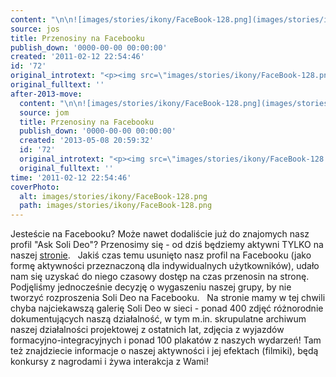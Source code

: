 ```yaml
---
content: "\n\n![images/stories/ikony/FaceBook-128.png](images/stories/ikony/FaceBook-128.png)Jesteście na Facebooku? Może nawet dodaliście już do znajomych nasz profil \"Ask Soli Deo\"? Przenosimy się - od dziś będziemy aktywni TYLKO na naszej [stronie](http://www.facebook.com/SoliDeo1989).\n\_\nJakiś czas temu usunięto nasz profil na Facebooku (jako formę aktywności  przeznaczoną dla indywidualnych użytkowników), udało nam się uzyskać do  niego czasowy dostęp na czas przenosin na stronę. Podjęliśmy  jednocześnie decyzję o wygaszeniu naszej grupy, by nie tworzyć  rozproszenia Soli Deo na Facebooku.\n\_\nNa stronie mamy w tej chwili chyba najciekawszą galerię Soli Deo w sieci - ponad 400 zdjęć różnorodnie dokumentujących naszą działalność, w tym m.in. skrupulatne archiwum naszej działalności projektowej z ostatnich lat, zdjęcia z wyjazdów formacyjno-integracyjnych i ponad 100 plakatów z naszych wydarzeń! Tam też znajdziecie informacje o naszej aktywności i jej efektach (filmiki), będą konkursy z nagrodami i żywa interakcja z Wami!\n\_\n\n\n<!--CONTENT FROM OLD SERVER (jos before 2013): \n\n![images/stories/ikony/FaceBook-128.png](images/stories/ikony/FaceBook-128.png)Jesteście na Facebooku? Może nawet dodaliście już do znajomych nasz profil \"Ask Soli Deo\"? Przenosimy się - od dziś będziemy aktywni TYLKO na naszej [stronie](http://www.facebook.com/SoliDeo1989).\n\r\n\n\_\n\r\n\nJakiś czas temu usunięto nasz profil na Facebooku (jako formę aktywności  przeznaczoną dla indywidualnych użytkowników), udało nam się uzyskać do  niego czasowy dostęp na czas przenosin na stronę. Podjęliśmy  jednocześnie decyzję o wygaszeniu naszej grupy, by nie tworzyć  rozproszenia Soli Deo na Facebooku.\n\r\n\n\_\n\r\n\nNa stronie mamy w tej chwili chyba najciekawszą galerię Soli Deo w sieci - ponad 400 zdjęć różnorodnie dokumentujących naszą działalność, w tym m.in. skrupulatne archiwum naszej działalności projektowej z ostatnich lat, zdjęcia z wyjazdów formacyjno-integracyjnych i ponad 100 plakatów z naszych wydarzeń! Tam też znajdziecie informacje o naszej aktywności i jej efektach (filmiki), będą konkursy z nagrodami i żywa interakcja z Wami!\n\r\n\n\_\n\n-->"
source: jos
title: Przenosiny na Facebooku
publish_down: '0000-00-00 00:00:00'
created: '2011-02-12 22:54:46'
id: '72'
original_introtext: "<p><img src=\"images/stories/ikony/FaceBook-128.png\" style=\"float: left;\" />Jesteście na Facebooku? Może nawet dodaliście już do znajomych nasz profil \"Ask Soli Deo\"? Przenosimy się - od dziś będziemy aktywni TYLKO na naszej <a href=\"http://www.facebook.com/SoliDeo1989\">stronie</a>.</p>\r\n<p>\_</p>\r\n<p>Jakiś czas temu usunięto nasz profil na Facebooku (jako formę aktywności  przeznaczoną dla indywidualnych użytkowników), udało nam się uzyskać do  niego czasowy dostęp na czas przenosin na stronę. Podjęliśmy  jednocześnie decyzję o wygaszeniu naszej grupy, by nie tworzyć  rozproszenia Soli Deo na Facebooku.</p>\r\n<p>\_</p>\r\n<p>Na stronie mamy w tej chwili chyba najciekawszą galerię Soli Deo w sieci - ponad 400 zdjęć różnorodnie dokumentujących naszą działalność, w tym m.in. skrupulatne archiwum naszej działalności projektowej z ostatnich lat, zdjęcia z wyjazdów formacyjno-integracyjnych i ponad 100 plakatów z naszych wydarzeń! Tam też znajdziecie informacje o naszej aktywności i jej efektach (filmiki), będą konkursy z nagrodami i żywa interakcja z Wami!</p>\r\n<p>\_</p>"
original_fulltext: ''
after-2013-move:
  content: "\n\n![images/stories/ikony/FaceBook-128.png](images/stories/ikony/FaceBook-128.png)Jesteście na Facebooku? Może nawet dodaliście już do znajomych nasz profil \"Ask Soli Deo\"? Przenosimy się - od dziś będziemy aktywni TYLKO na naszej [stronie](http://www.facebook.com/SoliDeo1989).\n\_\nJakiś czas temu usunięto nasz profil na Facebooku (jako formę aktywności  przeznaczoną dla indywidualnych użytkowników), udało nam się uzyskać do  niego czasowy dostęp na czas przenosin na stronę. Podjęliśmy  jednocześnie decyzję o wygaszeniu naszej grupy, by nie tworzyć  rozproszenia Soli Deo na Facebooku.\n\_\nNa stronie mamy w tej chwili chyba najciekawszą galerię Soli Deo w sieci - ponad 400 zdjęć różnorodnie dokumentujących naszą działalność, w tym m.in. skrupulatne archiwum naszej działalności projektowej z ostatnich lat, zdjęcia z wyjazdów formacyjno-integracyjnych i ponad 100 plakatów z naszych wydarzeń! Tam też znajdziecie informacje o naszej aktywności i jej efektach (filmiki), będą konkursy z nagrodami i żywa interakcja z Wami!\n\_\n"
  source: jom
  title: Przenosiny na Facebooku
  publish_down: '0000-00-00 00:00:00'
  created: '2013-05-08 20:59:32'
  id: '72'
  original_introtext: "<p><img src=\"images/stories/ikony/FaceBook-128.png\" style=\"float: left;\" />Jesteście na Facebooku? Może nawet dodaliście już do znajomych nasz profil \"Ask Soli Deo\"? Przenosimy się - od dziś będziemy aktywni TYLKO na naszej <a href=\"http://www.facebook.com/SoliDeo1989\">stronie</a>.</p>\n<p>\_</p>\n<p>Jakiś czas temu usunięto nasz profil na Facebooku (jako formę aktywności  przeznaczoną dla indywidualnych użytkowników), udało nam się uzyskać do  niego czasowy dostęp na czas przenosin na stronę. Podjęliśmy  jednocześnie decyzję o wygaszeniu naszej grupy, by nie tworzyć  rozproszenia Soli Deo na Facebooku.</p>\n<p>\_</p>\n<p>Na stronie mamy w tej chwili chyba najciekawszą galerię Soli Deo w sieci - ponad 400 zdjęć różnorodnie dokumentujących naszą działalność, w tym m.in. skrupulatne archiwum naszej działalności projektowej z ostatnich lat, zdjęcia z wyjazdów formacyjno-integracyjnych i ponad 100 plakatów z naszych wydarzeń! Tam też znajdziecie informacje o naszej aktywności i jej efektach (filmiki), będą konkursy z nagrodami i żywa interakcja z Wami!</p>\n<p>\_</p>"
  original_fulltext: ''
time: '2011-02-12 22:54:46'
coverPhoto:
  alt: images/stories/ikony/FaceBook-128.png
  path: images/stories/ikony/FaceBook-128.png
---
```

Jesteście na Facebooku? Może nawet dodaliście już do znajomych nasz profil "Ask Soli Deo"? Przenosimy się - od dziś będziemy aktywni TYLKO na naszej [stronie](http://www.facebook.com/SoliDeo1989).
 
Jakiś czas temu usunięto nasz profil na Facebooku (jako formę aktywności  przeznaczoną dla indywidualnych użytkowników), udało nam się uzyskać do  niego czasowy dostęp na czas przenosin na stronę. Podjęliśmy  jednocześnie decyzję o wygaszeniu naszej grupy, by nie tworzyć  rozproszenia Soli Deo na Facebooku.
 
Na stronie mamy w tej chwili chyba najciekawszą galerię Soli Deo w sieci - ponad 400 zdjęć różnorodnie dokumentujących naszą działalność, w tym m.in. skrupulatne archiwum naszej działalności projektowej z ostatnich lat, zdjęcia z wyjazdów formacyjno-integracyjnych i ponad 100 plakatów z naszych wydarzeń! Tam też znajdziecie informacje o naszej aktywności i jej efektach (filmiki), będą konkursy z nagrodami i żywa interakcja z Wami!
 


<!--CONTENT FROM OLD SERVER (jos before 2013): 

Jesteście na Facebooku? Może nawet dodaliście już do znajomych nasz profil "Ask Soli Deo"? Przenosimy się - od dziś będziemy aktywni TYLKO na naszej [stronie](http://www.facebook.com/SoliDeo1989).


 


Jakiś czas temu usunięto nasz profil na Facebooku (jako formę aktywności  przeznaczoną dla indywidualnych użytkowników), udało nam się uzyskać do  niego czasowy dostęp na czas przenosin na stronę. Podjęliśmy  jednocześnie decyzję o wygaszeniu naszej grupy, by nie tworzyć  rozproszenia Soli Deo na Facebooku.


 


Na stronie mamy w tej chwili chyba najciekawszą galerię Soli Deo w sieci - ponad 400 zdjęć różnorodnie dokumentujących naszą działalność, w tym m.in. skrupulatne archiwum naszej działalności projektowej z ostatnich lat, zdjęcia z wyjazdów formacyjno-integracyjnych i ponad 100 plakatów z naszych wydarzeń! Tam też znajdziecie informacje o naszej aktywności i jej efektach (filmiki), będą konkursy z nagrodami i żywa interakcja z Wami!


 

-->

<!--{{json:{"created_date":"2011-02-12 22:54:46","publish_down":"0000-00-00 00:00:00","id":"72"}}}-->